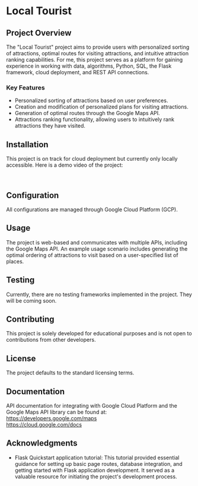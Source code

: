 # Local Tourist

## Project Overview
The "Local Tourist" project aims to provide users with personalized sorting of attractions, optimal routes for visiting attractions, and intuitive attraction ranking capabilities. For me, this project serves as a platform for gaining experience in working with data, algorithms, Python, SQL, the Flask framework, cloud deployment, and REST API connections.

### Key Features
- Personalized sorting of attractions based on user preferences.
- Creation and modification of personalized plans for visiting attractions.
- Generation of optimal routes through the Google Maps API.
- Attractions ranking functionality, allowing users to intuitively rank attractions they have visited.

## Installation
This project is on track for cloud deployment but currently only locally accessible. Here is a demo video of the project:

<br>

## Configuration
All configurations are managed through Google Cloud Platform (GCP).

## Usage
The project is web-based and communicates with multiple APIs, including the Google Maps API. An example usage scenario includes generating the optimal ordering of attractions to visit based on a user-specified list of places.

## Testing
Currently, there are no testing frameworks implemented in the project. They will be coming soon.

## Contributing
This project is solely developed for educational purposes and is not open to contributions from other developers.

## License
The project defaults to the standard licensing terms.

## Documentation
API documentation for integrating with Google Cloud Platform and the Google Maps API library can be found at:
<br> https://developers.google.com/maps
<br> https://cloud.google.com/docs

## Acknowledgments
- Flask Quickstart application tutorial: This tutorial provided essential guidance for setting up basic page routes, database integration, and getting started with Flask application development. It served as a valuable resource for initiating the project's development process.